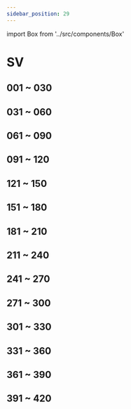 ```yaml
---
sidebar_position: 29
---
```

import Box from '../src/components/Box'

# SV

## 001 ~ 030
<Box dexid="sv" index="0" title="001 ~ 030" />

## 031 ~ 060
<Box dexid="sv" index="1" title="031 ~ 060" />

## 061 ~ 090
<Box dexid="sv" index="2" title="061 ~ 090" />

## 091 ~ 120
<Box dexid="sv" index="3" title="091 ~ 120" />

## 121 ~ 150
<Box dexid="sv" index="4" title="121 ~ 150" />

## 151 ~ 180
<Box dexid="sv" index="5" title="151 ~ 180" />

## 181 ~ 210
<Box dexid="sv" index="6" title="181 ~ 210" />

## 211 ~ 240
<Box dexid="sv" index="7" title="211 ~ 240" />

## 241 ~ 270
<Box dexid="sv" index="8" title="241 ~ 270" />

## 271 ~ 300
<Box dexid="sv" index="9" title="271 ~ 300" />

## 301 ~ 330
<Box dexid="sv" index="10" title="301 ~ 330" />

## 331 ~ 360
<Box dexid="sv" index="11" title="331 ~ 360" />

## 361 ~ 390
<Box dexid="sv" index="12" title="361 ~ 390" />

## 391 ~ 420
<Box dexid="sv" index="13" title="391 ~ 420" />
